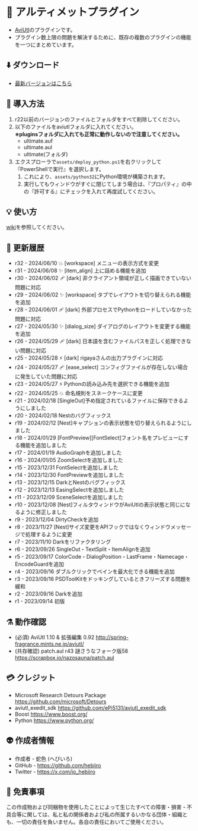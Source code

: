 ﻿# 🎉 アルティメットプラグイン

* [AviUtl](http://spring-fragrance.mints.ne.jp/aviutl/)のプラグインです。
* プラグイン数上限の問題を解決するために、既存の複数のプラグインの機能を一つにまとめています。

## ⬇️ ダウンロード

* [最新バージョンはこちら](https://github.com/hebiiro/anti.aviutl.ultimate.plugin/releases/latest/)

## 🚀 導入方法

1. r22以前のバージョンのファイルとフォルダをすべて削除してください。
1. 以下のファイルをaviutlフォルダに入れてください。
	<br>**※pluginsフォルダに入れても正常に動作しないので注意してください。**
	* ultimate.auf
	* ultimate.aul
	* ultimate(フォルダ)
1. エクスプローラで`assets/deploy_python.ps1`を右クリックして『PowerShellで実行』を選択します。
	1. これにより、`assets/python32`にPython環境が構築されます。
	1. 実行してもウィンドウがすぐに閉じてしまう場合は、『プロパティ』の中の『許可する』にチェックを入れて再度試してください。

## 💡 使い方

[wiki](https://github.com/hebiiro/anti.aviutl.ultimate.plugin/wiki/)を参照してください。

## 🔖 更新履歴

* r32 - 2024/06/10 💥 [workspace] メニューの表示方式を変更
* r31 - 2024/06/08 ✨ [item_align] 上に詰める機能を追加
* r30 - 2024/06/02 🩹 [dark] 非クライアント領域が正しく描画できていない問題に対応
* r29 - 2024/06/02 ✨ [workspace] タブでレイアウトを切り替えられる機能を追加
* r28 - 2024/06/01 🩹 [dark] 外部プロセスでPythonをロードしていなかった問題に対応
* r27 - 2024/05/30 ✨ [dialog_size] ダイアログのレイアウトを変更する機能を追加
* r26 - 2024/05/29 🩹 [dark] 日本語を含むファイルパスを正しく処理できない問題に対応
* r25 - 2024/05/28 ⚡️ [dark] rigayaさんの出力プラグインに対応
* r24 - 2024/05/27 🩹 [ease_select] コンフィグファイルが存在しない場合に発生していた問題に対応
* r23 - 2024/05/27 ⚡️ Pythonの読み込み先を選択できる機能を追加
* r22 - 2024/05/25 💥 命名規則をスネークケースに変更
* r21 - 2024/02/18 [SingleOut]予め指定されているファイルに保存できるようにしました
* r20 - 2024/02/18 Nestのバグフィックス
* r19 - 2024/02/12 [Nest]キャプションの表示状態を切り替えられるようにしました
* r18 - 2024/01/29 [FontPreview][FontSelect]フォント名をプレビューにする機能を追加しました
* r17 - 2024/01/19 AudioGraphを追加しました
* r16 - 2024/01/05 ZoomSelectを追加しました
* r15 - 2023/12/31 FontSelectを追加しました
* r14 - 2023/12/30 FontPreviewを追加しました
* r13 - 2023/12/15 DarkとNestのバグフィックス
* r12 - 2023/12/13 EasingSelectを追加しました
* r11 - 2023/12/09 SceneSelectを追加しました
* r10 - 2023/12/08 [Nest]フィルタウィンドウがAviUtlの表示状態と同じになるように修正しました
* r9 - 2023/12/04 DirtyCheckを追加
* r8 - 2023/11/27 [Nest]サイズ変更をAPIフックではなくウィンドウメッセージで処理するように変更
* r7 - 2023/11/10 Darkをリファクタリング
* r6 - 2023/09/26 SingleOut・TextSplit・ItemAlignを追加
* r5 - 2023/09/17 ColorCode・DialogPosition・LastFrame・Namecage・EncodeGuardを追加
* r4 - 2023/09/16 ダブルクリックでペインを最大化できる機能を追加
* r3 - 2023/09/16 PSDToolKitをドッキングしているときフリーズする問題を緩和
* r2 - 2023/09/16 Darkを追加
* r1 - 2023/09/14 初版

## ⚗️ 動作確認

* (必須) AviUtl 1.10 & 拡張編集 0.92 http://spring-fragrance.mints.ne.jp/aviutl/
* (共存確認) patch.aul r43 謎さうなフォーク版58 https://scrapbox.io/nazosauna/patch.aul

## 💳 クレジット

* Microsoft Research Detours Package https://github.com/microsoft/Detours
* aviutl_exedit_sdk https://github.com/ePi5131/aviutl_exedit_sdk
* Boost https://www.boost.org/
* Python https://www.python.org/

## 👽️ 作成者情報

* 作成者 - 蛇色 (へびいろ)
* GitHub - https://github.com/hebiiro
* Twitter - https://x.com/io_hebiiro

## 🚨 免責事項

この作成物および同梱物を使用したことによって生じたすべての障害・損害・不具合等に関しては、私と私の関係者および私の所属するいかなる団体・組織とも、一切の責任を負いません。各自の責任においてご使用ください。
